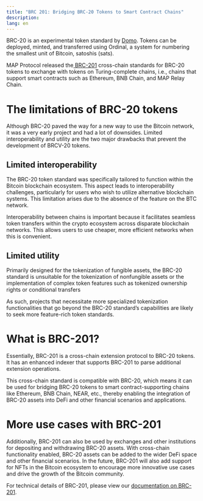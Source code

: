 ```yaml
---
title: "BRC 201: Bridging BRC-20 Tokens to Smart Contract Chains"
description: 
lang: en
---
```




BRC-20 is an experimental token standard by [Domo](https://twitter.com/domodata?lang=en). Tokens can be deployed, minted, and transferred using Ordinal, a system for numbering the smallest unit of Bitcoin, satoshis (sats).

MAP Protocol released the[ BRC-201](https://mapo.gitbook.io/docs-zh/ji-chu-zhu-ti/index-2/brc201) cross-chain standards for BRC-20 tokens to exchange with tokens on Turing-complete chains, i.e., chains that support smart contracts such as Ethereum, BNB Chain, and MAP Relay Chain.


# The limitations of BRC-20 tokens

Although BRC-20 paved the way for a new way to use the Bitcoin network, it was a very early project and had a lot of downsides. Limited interoperability and utility are the two major drawbacks that prevent the development of BRCV-20 tokens.


## **Limited interoperability**

The BRC-20 token standard was specifically tailored to function within the Bitcoin blockchain ecosystem. This aspect leads to interoperability challenges, particularly for users who wish to utilize alternative blockchain systems. This limitation arises due to the absence of the feature on the BTC network.

Interoperability between chains is important because it facilitates seamless token transfers within the crypto ecosystem across disparate blockchain networks. This allows users to use cheaper, more efficient networks when this is convenient.


## **Limited utility**

Primarily designed for the tokenization of fungible assets, the BRC-20 standard is unsuitable for the tokenization of nonfungible assets or the implementation of complex token features such as tokenized ownership rights or conditional transfers

As such, projects that necessitate more specialized tokenization functionalities that go beyond the BRC-20 standard’s capabilities are likely to seek more feature-rich token standards.


# What is BRC-201?

Essentially, BRC-201 is a cross-chain extension protocol to BRC-20 tokens. It has an enhanced indexer that supports BRC-201 to parse additional extension operations.

This cross-chain standard is compatible with BRC-20, which means it can be used for bridging BRC-20 tokens to smart contract-supporting chains like Ethereum, BNB Chain, NEAR, etc., thereby enabling the integration of BRC-20 assets into DeFi and other financial scenarios and applications.


# More use cases with BRC-201

Additionally, BRC-201 can also be used by exchanges and other institutions for depositing and withdrawing BRC-20 assets. With cross-chain functionality enabled, BRC-20 assets can be added to the wider DeFi space and other financial scenarios. In the future, BRC-201  will also add support for NFTs in the Bitcoin ecosystem to encourage more innovative use cases and drive the growth of the Bitcoin community.

For technical details of BRC-201, please view our [documentation on BRC-201](https://docs.mapsat.io/).

